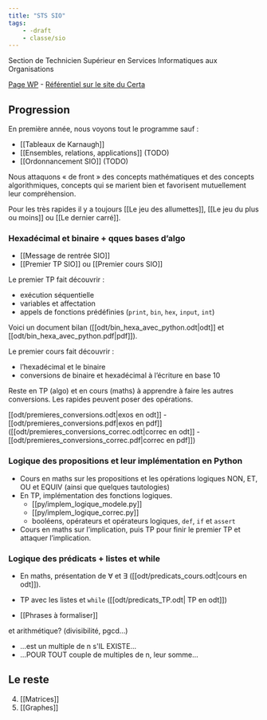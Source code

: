 ```yaml
---
title: "STS SIO"
tags:
    - -draft
    - classe/sio
---
```


Section de Technicien Supérieur en
Services Informatiques aux Organisations

[Page WP](https://fr.wikipedia.org/wiki/Brevet_de_technicien_sup%C3%A9rieur_-_Services_informatiques_aux_organisations) - [Référentiel sur le site du Certa](https://www.reseaucerta.org/le-nouveau-bts-sio-2021)

## Progression

En première année, nous voyons tout le programme sauf :

- [[Tableaux de Karnaugh]]
- [[Ensembles, relations, applications]] (TODO)
- [[Ordonnancement SIO]] (TODO)

Nous attaquons « de front » des concepts mathématiques et des concepts algorithmiques, concepts qui se marient bien et favorisent mutuellement leur compréhension.

Pour les très rapides il y a toujours [[Le jeu des allumettes]],
[[Le jeu du plus ou moins]] ou [[Le dernier carré]].

### Hexadécimal et binaire + qques bases d’algo

- [[Message de rentrée SIO]]
- [[Premier TP SIO]] ou [[Premier cours SIO]]

Le premier TP fait découvrir :
- exécution séquentielle
- variables et affectation
- appels de fonctions prédéfinies (`print`, `bin`, `hex`, `input`, `int`)

Voici un document bilan ([[odt/bin_hexa_avec_python.odt|odt]] et [[odt/bin_hexa_avec_python.pdf|pdf]]).

Le premier cours fait découvrir :
- l’hexadécimal et le binaire
- conversions de binaire et hexadécimal à l’écriture en base 10

Reste en TP (algo) et en cours (maths) à apprendre à faire les autres conversions. Les rapides peuvent poser des opérations.

[[odt/premieres_conversions.odt|exos en odt]]  - [[odt/premieres_conversions.pdf|exos en pdf]] ([[odt/premieres_conversions_correc.odt|correc en odt]]  - [[odt/premieres_conversions_correc.pdf|correc en pdf]])

### Logique des propositions et leur implémentation en Python

- Cours en maths sur les propositions et les opérations logiques NON, ET, OU et EQUIV (ainsi que quelques tautologies)
- En TP, implémentation des fonctions logiques.
    - [[py/implem_logique_modele.py]]
    - [[py/implem_logique_correc.py]]
    - booléens, opérateurs et opérateurs logiques, `def`, `if` et `assert`
- Cours en maths sur l’implication, puis TP pour finir le premier TP et attaquer l’implication.

### Logique des prédicats + listes et while

- En maths, présentation de $\forall$ et $\exists$ ([[odt/predicats_cours.odt|cours en odt]]).
- TP avec les listes et `while` ([[odt/predicats_TP.odt| TP en odt]])

- [[Phrases à formaliser]]

et arithmétique? (divisibilité, pgcd…)

-  ...est un multiple de n s'IL EXISTE...
-  ...POUR TOUT couple de multiples de n, leur somme...

## Le reste

4. [[Matrices]]
5. [[Graphes]]



